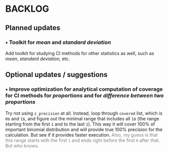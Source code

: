 <style>
    .dim {
        color: gray;
    }
</style>

# BACKLOG

## Planned updates
### • Toolkit for *mean* and *standard deviation*
Add toolkit for studying CI methods for other statistics as well, such as *mean*, *standard deviation*, etc.



## Optional updates / suggestions

### • Improve optimization for analytical computation of coverage for CI methods for *proportions* and for *difference between two proportions*
Try not using `z_precision` at all. Instead, loop through `covered` list, which is `0`s and `1`s, and figure out the minimal range that includes all `1`s (the range starting from the first `1` and to the last `1`). This way it will cover 100% of important binomial distribution and will provide true 100% precision for the calculation. But see if it provides faster execution.
 <span class="dim">Also, my guess is that this range starts with the first `1` and ends right before the first `0` after that. But who knows.</span>


